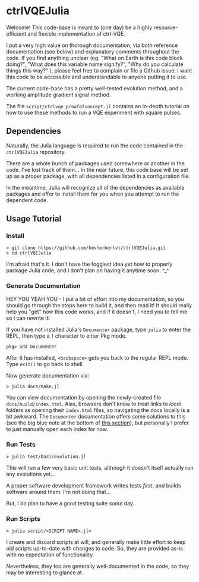 # ctrlVQEJulia

Welcome!
This code-base is meant to (one day) be a highly resource-efficient and flexible implementation of ctrl-VQE.

I put a very high value on thorough documentation,
via both reference documentation (see below) and explanatory comments throughout the code.
If you find anything unclear (eg.
    "What on Earth is this code block doing?",
    "What does this variable name signify?",
    "Why do you calculate things this way?"
), please feel free to complain or file a Github issue:
I want this code to be accessible and understandable to anyone putting it to use.

The current code-base has a pretty well-tested evolution method,
    and a working amplitude gradient signal method.

The file `script/ctrlvqe_proofofconcept.jl` contains an in-depth tutorial on how to use these methods
    to run a VQE experiment with square pulses.


## Dependencies

Naturally, the Julia language is required to run the code contained in the `ctrlVQEJulia` repository.

There are a whole bunch of packages used somewhere or another in the code.
I've lost track of them...
In the near future, this code base will be set up as a proper package,
  with all dependencies listed in a configuration file.

In the meantime, Julia will recognize all of the dependencies as available packages
  and offer to install them for you when you attempt to run the dependent code.

## Usage Tutorial

### Install
```
> git clone https://github.com/kmsherbertvt/ctrlVQEJulia.git
> cd ctrlVQEJulia
```

I'm afraid that's it.
I don't have the foggiest idea yet how to properly package Julia code,
  and I don't plan on having it anytime soon. ^_^

### Generate Documentation
HEY YOU YEAH YOU - I put a lot of effort into my documentation,
  so you should go through the steps here to build it,
  and then read it!
It should really help you "get" how this code works,
  and if it doesn't, I need you to tell me so I can rewrite it!

If you have not installed Julia's `Documenter` package, type `julia` to enter the REPL, then type a `]` character to enter Pkg mode.
```
pkg> add Documenter
```
After it has installed, `<backspace>` gets you back to the regular REPL mode. Type `exit()` to go back to shell.

Now generate documentation via:
```
> julia docs/make.jl
```

You can view documentation by opening the newly-created file `docs/build/index.html`.
Alas, browsers don't know to treat links to _local_ folders as opening their `index.html` files, so navigating the docs locally is a bit awkward.
The `Documenter` documentation offers some solutions to this (see the big blue note at the bottom of [this section](https://juliadocs.github.io/Documenter.jl/stable/man/guide/#Building-an-Empty-Document)), but personally I prefer to just manually open each index for now.

### Run Tests
```
> julia test/basicevolution.jl
```

This will run a few very basic unit tests, although it doesn't itself actually run any evolutions yet...

A proper software development framework writes tests _first_, and builds software around them.
I'm not doing that...

But, I do plan to have a good testing suite _some_ day.

### Run Scripts
```
> julia script/<SCRIPT NAME>.jl>
```

I create and discard scripts at will,
and generally make little effort to keep old scripts up-to-date with changes to code.
So, they are provided as-is with no expectation of functionality.

Nevertheless, they too are generally well-documented in the code,
so they may be interesting to glance at.
